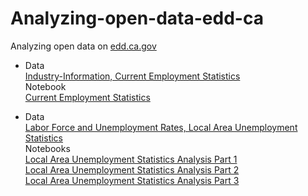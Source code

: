 # Analyzing-open-data-edd-ca
Analyzing open data on [edd.ca.gov](https://edd.ca.gov)

- Data  
[Industry-Information, Current Employment Statistics](https://data.edd.ca.gov/Industry-Information-/Current-Employment-Statistics-CES-/r4zm-kdcg)  
Notebook  
[Current Employment Statistics](https://github.com/rblcoder/Analyzing-open-data-edd-ca/blob/master/Current%20Employment%20Statistics.ipynb)  

- Data  
[Labor Force and Unemployment Rates, Local Area Unemployment Statistics](https://data.edd.ca.gov/Labor-Force-and-Unemployment-Rates/Local-Area-Unemployment-Statistics-LAUS-/e6gw-gvii)  
Notebooks  
[Local Area Unemployment Statistics Analysis Part 1](https://github.com/rblcoder/Analyzing-open-data-edd-ca/blob/master/Local%20Area%20Unemployment%20Statistics%20Analysis%20Part%201.ipynb)  
[Local Area Unemployment Statistics Analysis Part 2](https://github.com/rblcoder/Analyzing-open-data-edd-ca/blob/master/Local%20Area%20Unemployment%20Statistics%20Analysis%20Part%202.ipynb)  
[Local Area Unemployment Statistics Analysis Part 3](https://github.com/rblcoder/Analyzing-open-data-edd-ca/blob/master/Local%20Area%20Unemployment%20Statistics%20Analysis%20Part%203.ipynb)  

